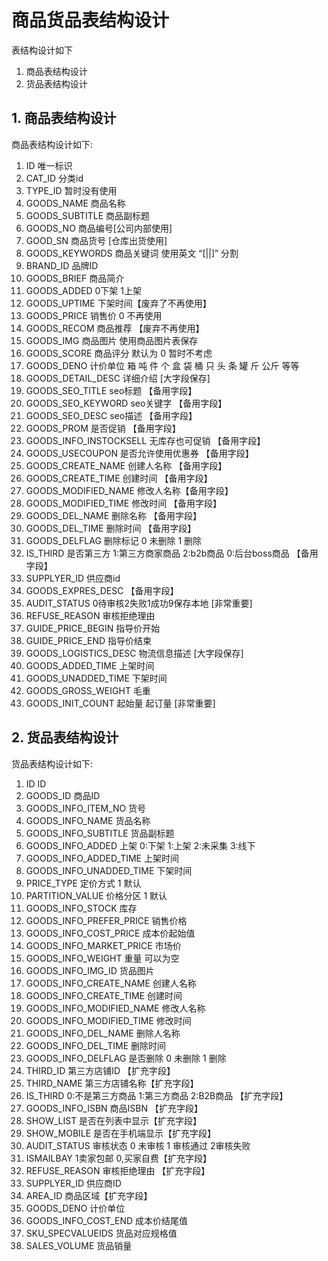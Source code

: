 # 商品货品表结构设计
表结构设计如下

1. 商品表结构设计
2. 货品表结构设计

## 1. 商品表结构设计
商品表结构设计如下:

1.	ID	唯一标识
2.	CAT_ID	分类id
3.	TYPE_ID	暂时没有使用
4.	GOODS_NAME	商品名称
5.	GOODS_SUBTITLE	商品副标题
6.	GOODS_NO	商品编号[公司内部使用]
7.	GOOD_SN	商品货号 [仓库出货使用]
8.	GOODS_KEYWORDS	商品关键词  使用英文 “[||]” 分割
9.	BRAND_ID	品牌ID 
10.	GOODS_BRIEF	商品简介
11.	GOODS_ADDED	  0下架  1上架
12.	GOODS_UPTIME	下架时间【废弃了不再使用】
13.	GOODS_PRICE	销售价 0 不再使用
14.	GOODS_RECOM	商品推荐 【废弃不再使用】
15.	GOODS_IMG	商品图片 使用商品图片表保存
16.	GOODS_SCORE	商品评分 默认为 0  暂时不考虑
17.	GOODS_DENO	计价单位  箱  吨 件 个 盒 袋 桶 只 头 条 罐 斤 公斤 等等
18.	GOODS_DETAIL_DESC	详细介绍 [大字段保存]
19.	GOODS_SEO_TITLE	seo标题  【备用字段】
20.	GOODS_SEO_KEYWORD	seo关键字 【备用字段】
21.	GOODS_SEO_DESC	seo描述 【备用字段】
22.	GOODS_PROM	是否促销 【备用字段】
23.	GOODS_INFO_INSTOCKSELL	无库存也可促销 【备用字段】
24.	GOODS_USECOUPON	是否允许使用优惠券 【备用字段】
25.	GOODS_CREATE_NAME	创建人名称 【备用字段】
26.	GOODS_CREATE_TIME	创建时间 【备用字段】
27.	GOODS_MODIFIED_NAME	修改人名称【备用字段】
28.	GOODS_MODIFIED_TIME	修改时间 【备用字段】
29.	GOODS_DEL_NAME	删除名称 【备用字段】
30.	GOODS_DEL_TIME	删除时间 【备用字段】
31.	GOODS_DELFLAG	删除标记 0 未删除   1  删除  
32.	IS_THIRD	是否第三方 1:第三方商家商品 2:b2b商品 0:后台boss商品 【备用字段】
33.	SUPPLYER_ID	供应商id
34.	GOODS_EXPRES_DESC	 【备用字段】
35.	AUDIT_STATUS	0待审核2失败1成功9保存本地 [非常重要]
36.	REFUSE_REASON	审核拒绝理由 
37.	GUIDE_PRICE_BEGIN	指导价开始 
38.	GUIDE_PRICE_END	指导价结束 
39.	GOODS_LOGISTICS_DESC	物流信息描述   [大字段保存]
40.	GOODS_ADDED_TIME	上架时间  
41.	GOODS_UNADDED_TIME	下架时间  
42.	GOODS_GROSS_WEIGHT	毛重	
43.	GOODS_INIT_COUNT	起始量  起订量  [非常重要]

## 2. 货品表结构设计
货品表结构设计如下:

1.	ID	ID
2. GOODS_ID	商品ID
3. GOODS_INFO_ITEM_NO	货号
4. GOODS_INFO_NAME	货品名称
5. GOODS_INFO_SUBTITLE	货品副标题
6. GOODS_INFO_ADDED	上架  0:下架  1:上架   2:未采集   3:线下
7. GOODS_INFO_ADDED_TIME	上架时间
8. GOODS_INFO_UNADDED_TIME	下架时间
9. PRICE_TYPE	定价方式 1 默认
10. PARTITION_VALUE	价格分区 1 默认
11. GOODS_INFO_STOCK	库存
12. GOODS_INFO_PREFER_PRICE	销售价格
13. GOODS_INFO_COST_PRICE	成本价起始值
14. GOODS_INFO_MARKET_PRICE	市场价
15. GOODS_INFO_WEIGHT	重量  可以为空
16. GOODS_INFO_IMG_ID	货品图片
17. GOODS_INFO_CREATE_NAME	创建人名称
18. GOODS_INFO_CREATE_TIME	创建时间
19. GOODS_INFO_MODIFIED_NAME	修改人名称
20. GOODS_INFO_MODIFIED_TIME	修改时间
21. GOODS_INFO_DEL_NAME	删除人名称
22. GOODS_INFO_DEL_TIME	删除时间
23. GOODS_INFO_DELFLAG	是否删除  0 未删除 1 删除
24. THIRD_ID	第三方店铺ID 【扩充字段】
25. THIRD_NAME	第三方店铺名称【扩充字段】
26. IS_THIRD	0:不是第三方商品  1:第三方商品  2:B2B商品 【扩充字段】
27. GOODS_INFO_ISBN	商品ISBN 【扩充字段】
28. SHOW_LIST	是否在列表中显示【扩充字段】
29. SHOW_MOBILE	是否在手机端显示【扩充字段】
30. AUDIT_STATUS	审核状态  0 未审核 1 审核通过 2审核失败
31. ISMAILBAY	1卖家包邮 0,买家自费【扩充字段】
32. REFUSE_REASON	审核拒绝理由 【扩充字段】
33. SUPPLYER_ID	供应商ID
34. AREA_ID	商品区域【扩充字段】
35. GOODS_DENO	计价单位
36. GOODS_INFO_COST_END	成本价结尾值
37. SKU_SPECVALUEIDS	货品对应规格值
38. SALES_VOLUME	货品销量
